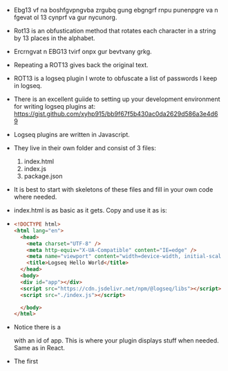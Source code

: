 - Ebg13 vf na boshfgvpngvba zrgubq gung ebgngrf rnpu punenpgre va n fgevat ol 13 cynprf va gur nycunorg.
- Rot13 is an obfustication method that rotates each character in a string by 13 places in the alphabet.
- Ercrngvat n EBG13 tvirf onpx gur bevtvany grkg.
- Repeating a ROT13 gives back the original text.
- ROT13 is a logseq plugin I wrote to obfuscate a list of passwords I keep in logseq.
- There is an excellent guiide to setting up your development environment for writing logseq plugins at: https://gist.github.com/xyhp915/bb9f67f5b430ac0da2629d586a3e4d69
- Logseq plugins are written in Javascript.
- They live in their own folder and consist of 3 files:
	1. index.html
	2. index.js
	3. package.json

- It is best to start with skeletons of these files and fill in your own code where needed.
- index.html is as basic as it gets. Copy and use it as is:
-
  ```html
  <!DOCTYPE html>
  <html lang="en">
    <head>
      <meta charset="UTF-8" />
      <meta http-equiv="X-UA-Compatible" content="IE=edge" />
      <meta name="viewport" content="width=device-width, initial-scale=1.0" />
      <title>Logseq Hello World</title>
    </head>
    <body>
    <div id="app"></div>
    <script src="https://cdn.jsdelivr.net/npm/@logseq/libs"></script>
    <script src="./index.js"></script>
  
    </body>
  </html>
  ```
- Notice there is a <div> with an id of app. This is where your plugin displays stuff when needed. Same as in React.
- The first <script> makes sure the logseq library is available to your javascript.
- The second <script> tag runs your javascript.
- index.js could be as simple as:
-
  ```Javascript
  function main() {
  	// your stuff goes here
    console.log("Hello World");
  }
  
  // bootstrap
  logseq.ready(main).catch(console.error);
  ```
- But a real plugin needs a bit more code to make it useful.
  I went with:  
-
  ```javascript
  /**
   * ROT13
   * AUTHOR: David Moss
   * DESCRIPTION: performs the classic ROT13 encryption on every block on a page.
   * Performing a ROT13 again reveals the original text
   * ROT13 is often used to obfuscate text to avoid shoulder surfing.
   */
  function main() {
      logseq.Editor.registerSlashCommand('ROT13', async (e) => Rot13());
  
  }
  
  function rotate(thing) {
      let code = thing.charCodeAt(0);
  
      if (code > 64 && code < 91) {
          // uppercase letter
          if (code < 78) {
              code = code + 13;
          }
          else {
              code = code - 13;
          }
      }
  
      if (code > 96 && code < 123) {
          // lowercase letter
          if (code < 110) {
              code = code + 13;
          }
          else {
              code = code - 13;
          }
      }
      return String.fromCharCode(code);
  }
  
  async function Rot13(e) {
      var inblocks = await logseq.Editor.getCurrentPageBlocksTree();
      for (const block of inblocks) {
          let output = block.content.split("").map(rotate);
          await logseq.Editor.updateBlock(block.uuid, output.join(""));
      }
  }
  
  
  // bootstrap
  logseq.ready(main).catch(console.error);
  
  ```
- This is the javascript you write.
- In this example
-
  ```javascript
  // bootstrap
  logseq.ready(main).catch(console.error);
  ```
  runs the main() function as the plugin is loaded, or writes an error message to the console if it can't.  
-
  ```javascript
  function main() {
      logseq.Editor.registerSlashCommand('ROT13', async (e) => Rot13());
  }
  ```
- The only line in it uses the logseq library function ** logseq.Editor.registerSlashCommand ** to register a new slash command and point it to the function *Rot13()*.  After that, If you type **/ROT13**,  logseq executes the Rot(13) function.
-
  ```javascript
  async function Rot13(e) {
      var inblocks = await logseq.Editor.getCurrentPageBlocksTree();
      for (const block of inblocks) {
          let output = block.content.split("").map(rotate);
          await logseq.Editor.updateBlock(block.uuid, output.join(""));
      }
  }
  ```
- Notice the function *Rot13(e)* is asynchronous and expects an input? I didn't use the input for anything but I had to include it between the brackets anyway. Logseq sends it when it calls the function.
- It sets the variable *inblocks* to a list of every block on the current page.
- It iterates the list and sets the variable *output* to an array of characters from the content of the block mapped to new values the rotate() function.
- It sets the content of the current block to a string formed by the output.join("") function. and moves on to the next block in the list.
- (Personally I don't like Javascript because it uses cryptic constructions I find hard to understand.)
- Finally there is the *package.json* file
-
  ```json
  {
    "name": "rot13",
    "version": "1.0.0",
    "main": "index.html",
    "logseq": {
      "id": "_dcxj13wse"
    },
    "dependencies": {
      "@logseq/libs": "^0.2.1"
    }
  }
  ```
- The first part has the name of the plugin *rot13*, its version *1.0.0* , and the place to look for its main function,  *index.html*.  Oh, and a unique id in a *logseq* section. Then any dependancies and their version. In this case only the logseq libraries and a version. I just copied the file as-is and changed the *name* and *version* entries.
- While writing of the plugin using [[JetBrains]] [[WebStorm]] a *node.modules* folder appeared as well as a *package-lock.json* file. I don't think these are actually needed for the plugin to work.
-
